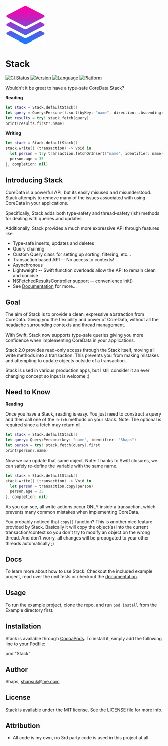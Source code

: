<img src="assets/stack.png" width=128 height=128 alt="Stack Logo" />

# Stack

[![CI Status](http://img.shields.io/travis/shaps80/Stack.svg?style=flat)](https://travis-ci.org/shaps80/Stack)
[![Version](https://img.shields.io/cocoapods/v/Stack.svg?style=flat)](http://cocoadocs.org/docsets/Stack)
[![Language](https://img.shields.io/badge/language-swift-ff69b4.svg)](http://cocoadocs.org/docsets/Stack)
[![Platform](https://img.shields.io/cocoapods/p/Stack.svg?style=flat)](http://cocoadocs.org/docsets/Stack)

Wouldn't it be great to have a type-safe CoreData Stack?

__Reading__

```swift
let stack = Stack.defaultStack()
let query = Query<Person>().sort(byKey: "name", direction: .Ascending).filter("name == %@", name)
let results = try! stack.fetch(query)
print(results.first?.name)
```

__Writing__

```swift
let stack = Stack.defaultStack()
stack.write({ (transaction) -> Void in
  let person = try transaction.fetchOrInsert("name", identifier: name) as Person
  person.age = 35
}, completion: nil)
```

## Introducing Stack

CoreData is a powerful API, but its easily misused and misunderstood. Stack attempts to remove many of the issues associated with using CoreData in your applications.

Specifically, Stack adds both type-safety and thread-safety (ish) methods for dealing with queries and updates.

Additionally, Stack provides a much more expressive API through features like:

* Type-safe inserts, updates and deletes
* Query chaining
* Custom Query class for setting up sorting, filtering, etc...
* Transaction based API -- No access to contexts!
* Asynchronous
* Lightweight -- Swift function overloads allow the API to remain clean and concise
* NSFetchedResultsController support -- convenience init()
* See [Documentation](https://github.com/shaps80/Stack/wiki) for more...

## Goal

The aim of Stack is to provide a clean, expressive abstraction from CoreData. Giving you the flexibility and power of CoreData, without all the headache surrounding contexts and thread management.

With Swift, Stack now supports type-safe queries giving you more confidence when implementing CoreData in your applications.

Stack 2.0 provides read-only access through the Stack itself, moving all write methods into a transaction. This prevents you from making mistakes and attempting to update objects outside of a transaction.

Stack is used in various production apps, but I still consider it an ever changing concept so input is welcome :)

## Need to Know

__Reading__

Once you have a Stack, reading is easy. You just need to construct a query and then call one of the `fetch` methods on your stack. Note: The optional is required since a fetch may return nil.

```swift
let stack = Stack.defaultStack()
let query= Query<Person>(key: "name", identifier: "Shaps")
let person = try! stack.fetch(query).first
print(person?.name)
```

Now we can update that same object. Note: Thanks to Swift closures, we can safely re-define the variable with the same name.

```swift
let stack = Stack.defaultStack()
stack.write({ (transaction) -> Void in
  let person = transaction.copy(person)
  person.age = 35
}, completion: nil)
```

As you can see, all write actions occur ONLY inside a transaction, which prevents many common mistakes when implementing CoreData. 

You probably noticed that `copy()` function? This is another nice feature provided by Stack. Basically it will copy the object(s) into the current transaction/context so you don't try to modify an object on the wrong thread. And don't worry, all changes will be propogated to your other threads automatically ;)

## Docs

To learn more about how to use Stack. Checkout the included example project, read over the unit tests or checkout the [documentation](https://github.com/shaps80/Stack/wiki).

## Usage

To run the example project, clone the repo, and run `pod install` from the Example directory first.	

## Installation

Stack is available through [CocoaPods](http://cocoapods.org). To install
it, simply add the following line to your Podfile:

pod "Stack"

## Author

Shaps, shapsuk@me.com

## License

Stack is available under the MIT license. See the LICENSE file for more info.

## Attribution

* All code is my own, no 3rd party code is used in this project at all. 

